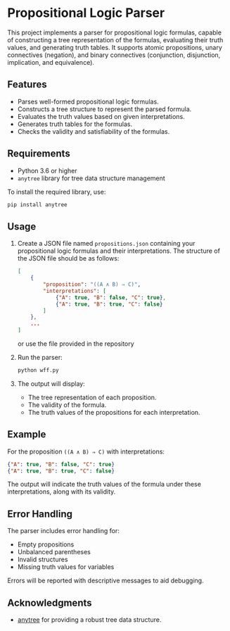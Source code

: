 # Propositional Logic Parser

This project implements a parser for propositional logic formulas, capable of constructing a tree representation of the formulas, evaluating their truth values, and generating truth tables. It supports atomic propositions, unary connectives (negation), and binary connectives (conjunction, disjunction, implication, and equivalence).

## Features

- Parses well-formed propositional logic formulas.
- Constructs a tree structure to represent the parsed formula.
- Evaluates the truth values based on given interpretations.
- Generates truth tables for the formulas.
- Checks the validity and satisfiability of the formulas.

## Requirements

- Python 3.6 or higher
- `anytree` library for tree data structure management

To install the required library, use:

```bash
pip install anytree
```

## Usage

1. Create a JSON file named `propositions.json` containing your propositional logic formulas and their interpretations. The structure of the JSON file should be as follows:

    ```json
    [
        {
            "proposition": "((A ∧ B) ⇒ C)",
            "interpretations": [
                {"A": true, "B": false, "C": true},
                {"A": true, "B": true, "C": false}
            ]
        },
        ...
    ]
    ```
   or use the file provided in the repository


2. Run the parser:

    ```bash
    python wff.py
    ```

3. The output will display:
    - The tree representation of each proposition.
    - The validity of the formula.
    - The truth values of the propositions for each interpretation.

## Example

For the proposition `((A ∧ B) ⇒ C)` with interpretations:

```json
{"A": true, "B": false, "C": true}
{"A": true, "B": true, "C": false}
```

The output will indicate the truth values of the formula under these interpretations, along with its validity.

## Error Handling

The parser includes error handling for:
- Empty propositions
- Unbalanced parentheses
- Invalid structures
- Missing truth values for variables

Errors will be reported with descriptive messages to aid debugging.

## Acknowledgments

- [anytree](https://github.com/c0fec0de/anytree) for providing a robust tree data structure.
